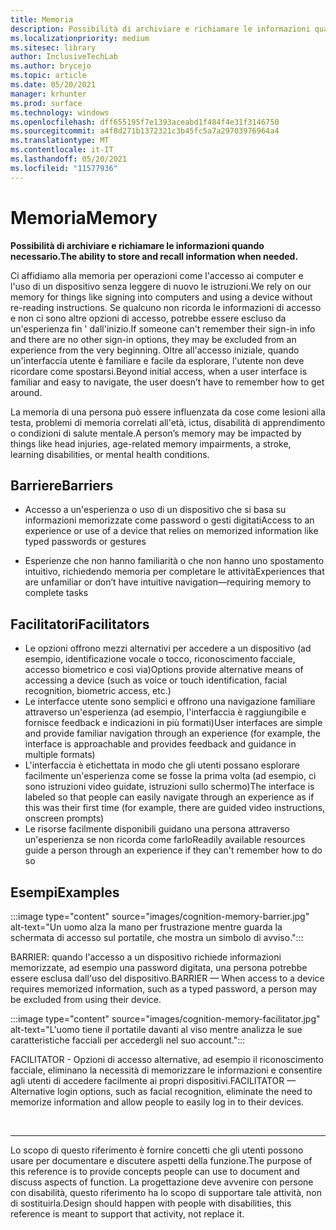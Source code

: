 ```yaml
---
title: Memoria
description: Possibilità di archiviare e richiamare le informazioni quando necessario
ms.localizationpriority: medium
ms.sitesec: library
author: InclusiveTechLab
ms.author: brycejo
ms.topic: article
ms.date: 05/20/2021
manager: krhunter
ms.prod: surface
ms.technology: windows
ms.openlocfilehash: dff655195f7e1393aceabd1f484f4e31f3146750
ms.sourcegitcommit: a4f8d271b1372321c3b45fc5a7a29703976964a4
ms.translationtype: MT
ms.contentlocale: it-IT
ms.lasthandoff: 05/20/2021
ms.locfileid: "11577936"
---
```

# <a name="memory"></a><span data-ttu-id="30537-103">Memoria</span><span class="sxs-lookup"><span data-stu-id="30537-103">Memory</span></span>

**<span data-ttu-id="30537-104">Possibilità di archiviare e richiamare le informazioni quando necessario.</span><span class="sxs-lookup"><span data-stu-id="30537-104">The ability to store and recall information when needed.</span></span>**

<span data-ttu-id="30537-105">Ci affidiamo alla memoria per operazioni come l'accesso ai computer e l'uso di un dispositivo senza leggere di nuovo le istruzioni.</span><span class="sxs-lookup"><span data-stu-id="30537-105">We rely on our memory for things like signing into computers and using a device without re-reading instructions.</span></span> <span data-ttu-id="30537-106">Se qualcuno non ricorda le informazioni di accesso e non ci sono altre opzioni di accesso, potrebbe essere escluso da un'esperienza fin &apos; dall'inizio.</span><span class="sxs-lookup"><span data-stu-id="30537-106">If someone can&apos;t remember their sign-in info and there are no other sign-in options, they may be excluded from an experience from the very beginning.</span></span> <span data-ttu-id="30537-107">Oltre all'accesso iniziale, quando un'interfaccia utente è familiare e facile da esplorare, l'utente non deve ricordare come spostarsi.</span><span class="sxs-lookup"><span data-stu-id="30537-107">Beyond initial access, when a user interface is familiar and easy to navigate, the user doesn’t have to remember how to get around.</span></span>

<span data-ttu-id="30537-108">La memoria di una persona può essere influenzata da cose come lesioni alla testa, problemi di memoria correlati all'età, ictus, disabilità di apprendimento o condizioni di salute mentale.</span><span class="sxs-lookup"><span data-stu-id="30537-108">A person’s memory may be impacted by things like head injuries, age-related memory impairments, a stroke, learning disabilities, or mental health conditions.</span></span>

## <a name="barriers"></a><span data-ttu-id="30537-109">Barriere</span><span class="sxs-lookup"><span data-stu-id="30537-109">Barriers</span></span>

* <span data-ttu-id="30537-110">Accesso a un'esperienza o uso di un dispositivo che si basa su informazioni memorizzate come password o gesti digitati</span><span class="sxs-lookup"><span data-stu-id="30537-110">Access to an experience or use of a device that relies on memorized information like typed passwords or gestures</span></span>

* <span data-ttu-id="30537-111">Esperienze che non hanno familiarità o che non hanno uno spostamento intuitivo, richiedendo memoria per completare le attività</span><span class="sxs-lookup"><span data-stu-id="30537-111">Experiences that are unfamiliar or don’t have intuitive navigation—requiring memory to complete tasks</span></span>


## <a name="facilitators"></a><span data-ttu-id="30537-112">Facilitatori</span><span class="sxs-lookup"><span data-stu-id="30537-112">Facilitators</span></span>

* <span data-ttu-id="30537-113">Le opzioni offrono mezzi alternativi per accedere a un dispositivo (ad esempio, identificazione vocale o tocco, riconoscimento facciale, accesso biometrico e così via)</span><span class="sxs-lookup"><span data-stu-id="30537-113">Options provide alternative means of accessing a device (such as voice or touch identification, facial recognition, biometric access, etc.)</span></span>
* <span data-ttu-id="30537-114">Le interfacce utente sono semplici e offrono una navigazione familiare attraverso un'esperienza (ad esempio, l'interfaccia è raggiungibile e fornisce feedback e indicazioni in più formati)</span><span class="sxs-lookup"><span data-stu-id="30537-114">User interfaces are simple and provide familiar navigation through an experience (for example, the interface is approachable and provides feedback and guidance in multiple formats)</span></span>
* <span data-ttu-id="30537-115">L'interfaccia è etichettata in modo che gli utenti possano esplorare facilmente un'esperienza come se fosse la prima volta (ad esempio, ci sono istruzioni video guidate, istruzioni sullo schermo)</span><span class="sxs-lookup"><span data-stu-id="30537-115">The interface is labeled so that people can easily navigate through an experience as if this was their first time (for example, there are guided video instructions, onscreen prompts)</span></span>
* <span data-ttu-id="30537-116">Le risorse facilmente disponibili guidano una persona attraverso un'esperienza se non ricorda come farlo</span><span class="sxs-lookup"><span data-stu-id="30537-116">Readily available resources guide a person through an experience if they can't remember how to do so</span></span>


## <a name="examples"></a><span data-ttu-id="30537-117">Esempi</span><span class="sxs-lookup"><span data-stu-id="30537-117">Examples</span></span>

:::image type="content" source="images/cognition-memory-barrier.jpg" alt-text="Un uomo alza la mano per frustrazione mentre guarda la schermata di accesso sul portatile, che mostra un simbolo di avviso.":::

<span data-ttu-id="30537-119">BARRIER: quando l'accesso a un dispositivo richiede informazioni memorizzate, ad esempio una password digitata, una persona potrebbe essere esclusa dall'uso del dispositivo.</span><span class="sxs-lookup"><span data-stu-id="30537-119">BARRIER — When access to a device requires memorized information, such as a typed password, a person may be excluded from using their device.</span></span> 


:::image type="content" source="images/cognition-memory-facilitator.jpg" alt-text="L'uomo tiene il portatile davanti al viso mentre analizza le sue caratteristiche facciali per accedergli nel suo account.":::

<span data-ttu-id="30537-121">FACILITATOR - Opzioni di accesso alternative, ad esempio il riconoscimento facciale, eliminano la necessità di memorizzare le informazioni e consentire agli utenti di accedere facilmente ai propri dispositivi.</span><span class="sxs-lookup"><span data-stu-id="30537-121">FACILITATOR — Alternative login options, such as facial recognition, eliminate the need to memorize information and allow people to easily log in to their devices.</span></span> 


&nbsp;

[comment]: # (Piè di pagina)
___
<span data-ttu-id="30537-123">Lo scopo di questo riferimento è fornire concetti che gli utenti possono usare per documentare e discutere aspetti della funzione.</span><span class="sxs-lookup"><span data-stu-id="30537-123">The purpose of this reference is to provide concepts people can use to document and discuss aspects of function.</span></span> <span data-ttu-id="30537-124">La progettazione deve avvenire con persone con disabilità, questo riferimento ha lo scopo di supportare tale attività, non di sostituirla.</span><span class="sxs-lookup"><span data-stu-id="30537-124">Design should happen with people with disabilities, this reference is meant to support that activity, not replace it.</span></span> 